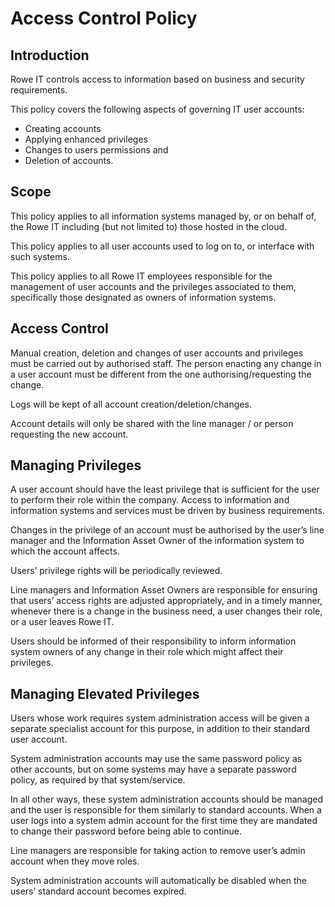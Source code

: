 # Access Control Policy

## Introduction

Rowe IT controls access to information based on business and security requirements. 

This policy covers the following aspects of governing IT user accounts: 

- Creating accounts 
- Applying enhanced privileges 
- Changes to users permissions and 
- Deletion of accounts. 

## Scope

This policy applies to all information systems managed by, or on behalf of, the Rowe IT including (but not limited to) those hosted in the cloud. 

This policy applies to all user accounts used to log on to, or interface with such systems. 

This policy applies to all Rowe IT employees responsible for the management of user accounts and the privileges associated to them, specifically those designated as owners of information systems. 

## Access Control

Manual creation, deletion and changes of user accounts and privileges must be carried out by authorised staff. The person enacting any change in a user account must be different from the one authorising/requesting the change. 

Logs will be kept of all account creation/deletion/changes. 

Account details will only be shared with the line manager / or person requesting the new account. 

## Managing Privileges 

A user account should have the least privilege that is sufficient for the user to perform their role within the company. Access to information and information systems and services must be driven by business requirements. 

Changes in the privilege of an account must be authorised by the user’s line manager and the Information Asset Owner of the information system to which the account affects. 

Users’ privilege rights will be periodically reviewed. 

Line managers and Information Asset Owners are responsible for ensuring that users’ access rights are adjusted appropriately, and in a timely manner, whenever there is a change in the business need, a user changes their role, or a user leaves Rowe IT. 

Users should be informed of their responsibility to inform information system owners of any change in their role which might affect their privileges. 

## Managing Elevated Privileges 

Users whose work requires system administration access will be given a separate specialist account for this purpose, in addition to their standard user account. 

System administration accounts may use the same password policy as other accounts, but on some systems may have a separate password policy, as required by that system/service. 

In all other ways, these system administration accounts should be managed and the user is responsible for them similarly to standard accounts. When a user logs into a system admin account for the first time they are mandated to change their password before being able to continue. 

Line managers are responsible for taking action to remove user’s admin account when they move roles. 

System administration accounts will automatically be disabled when the users’ standard account becomes expired. 
